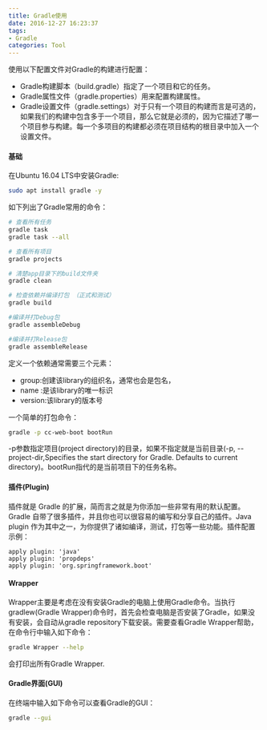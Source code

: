 ```yaml
---
title: Gradle使用
date: 2016-12-27 16:23:37
tags:
- Gradle
categories: Tool
---
```


使用以下配置文件对Gradle的构建进行配置：

* Gradle构建脚本（build.gradle）指定了一个项目和它的任务。
* Gradle属性文件（gradle.properties）用来配置构建属性。
* Gradle设置文件（gradle.settings）对于只有一个项目的构建而言是可选的，如果我们的构建中包含多于一个项目，那么它就是必须的，因为它描述了哪一个项目参与构建。每一个多项目的构建都必须在项目结构的根目录中加入一个设置文件。

<!-- more -->

#### 基础

在Ubuntu 16.04 LTS中安装Gradle:

```Bash
sudo apt install gradle -y
```

如下列出了Gradle常用的命令：

```Bash
# 查看所有任务
gradle task
gradle task --all

# 查看所有项目
gradle projects

# 清楚app目录下的build文件夹
gradle clean

# 检查依赖并编译打包 （正式和测试）
gradle build

#编译并打Debug包
gradle assembleDebug

#编译并打Release包
gradle assembleRelease
```

定义一个依赖通常需要三个元素：

* group:创建该library的组织名，通常也会是包名，
* name :是该library的唯一标识
* version:该library的版本号

一个简单的打包命令：

```Bash
gradle -p cc-web-boot bootRun
```

-p参数指定项目(project directory)的目录，如果不指定就是当前目录(-p, --project-dir,Specifies the start directory for Gradle. Defaults to current directory)。bootRun指代的是当前项目下的任务名称。

#### 插件(Plugin)

插件就是 Gradle 的扩展，简而言之就是为你添加一些非常有用的默认配置。Gradle 自带了很多插件，并且你也可以很容易的编写和分享自己的插件。Java plugin 作为其中之一，为你提供了诸如编译，测试，打包等一些功能。插件配置示例：

```
apply plugin: 'java'
apply plugin: 'propdeps'
apply plugin: 'org.springframework.boot'
```

#### Wrapper

Wrapper主要是考虑在没有安装Gradle的电脑上使用Gradle命令。当执行gradlew(Gradle Wrapper)命令时，首先会检查电脑是否安装了Gradle，如果没有安装，会自动从gradle repository下载安装。需要查看Gradle Wrapper帮助，在命令行中输入如下命令：

```Bash
gradle Wrapper --help
```

会打印出所有Gradle Wrapper.

#### Gradle界面(GUI)

在终端中输入如下命令可以查看Gradle的GUI：

```Bash
gradle --gui
```
